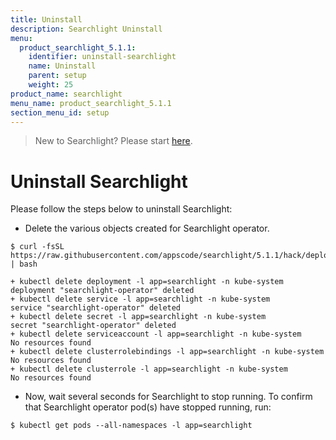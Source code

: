 ```yaml
---
title: Uninstall
description: Searchlight Uninstall
menu:
  product_searchlight_5.1.1:
    identifier: uninstall-searchlight
    name: Uninstall
    parent: setup
    weight: 25
product_name: searchlight
menu_name: product_searchlight_5.1.1
section_menu_id: setup
---
```


> New to Searchlight? Please start [here](/products/searchlight/5.1.1/concepts/README).

# Uninstall Searchlight
Please follow the steps below to uninstall Searchlight:

- Delete the various objects created for Searchlight operator.

```console
$ curl -fsSL https://raw.githubusercontent.com/appscode/searchlight/5.1.1/hack/deploy/uninstall.sh | bash

+ kubectl delete deployment -l app=searchlight -n kube-system
deployment "searchlight-operator" deleted
+ kubectl delete service -l app=searchlight -n kube-system
service "searchlight-operator" deleted
+ kubectl delete secret -l app=searchlight -n kube-system
secret "searchlight-operator" deleted
+ kubectl delete serviceaccount -l app=searchlight -n kube-system
No resources found
+ kubectl delete clusterrolebindings -l app=searchlight -n kube-system
No resources found
+ kubectl delete clusterrole -l app=searchlight -n kube-system
No resources found
```

- Now, wait several seconds for Searchlight to stop running. To confirm that Searchlight operator pod(s) have stopped running, run:

```console
$ kubectl get pods --all-namespaces -l app=searchlight
```
